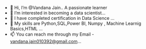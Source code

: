 - 👋 Hi, I’m @Vandana Jain.. A passionate learner
- 👀 I’m interested in becoming a data scientist...
- 🌱 I have completed certification in Data Science ...
- 💞️ My skills are Python,SQL,Power BI, Numpy , Machine Learnig Basics,HTML ...
- 📫 You can reach me through my Email - vandana.jain010392@gmail.com...

<!---
Vandanajain010392/Vandanajain010392 is a ✨ special ✨ repository because its `README.md` (this file) appears on your GitHub profile.
You can click the Preview link to take a look at your changes.
--->
